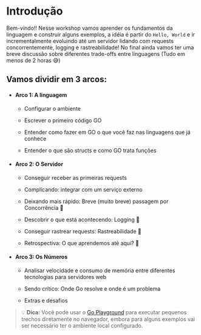 # Introdução

Bem-vindo!! Nesse workshop vamos aprender os fundamentos da linguagem e construir alguns exemplos, a idéia é partir do `Hello, World` e ir incrementalmente evoluindo até um servidor lidando com requests concorrentemente, logging e rastreabilidade! No final ainda vamos ter uma breve discussão sobre diferentes trade-offs entre linguagens (Tudo em menos de 2 horas 😅)

## Vamos dividir em 3 arcos:

- #### **Arco 1: A linguagem**
  - Configurar o ambiente

  - Escrever o primeiro código GO

  - Entender como fazer em GO o que você faz nas linguagens que já conhece

  - Entender o que são structs e como GO trata funções

- #### **Arco 2: O Servidor**
  - Conseguir receber as primeiras requests

  - Complicando: integrar com um serviço externo

  - Deixando mais rápido: Breve (muito breve) passagem por Concorrência 🚀

  - Descobrir o que está acontecendo: Logging 📄

  - Conseguir rastrear requests: Rastreabilidade 🔎

  - Retrospectiva: O que aprendemos até aqui? 🤔

- #### **Arco 3: Os Números**
  - Analisar velocidade e consumo de memória entre diferentes tecnologias para servidores web

  - Sendo crítico: Onde Go resolve e onde é um problema

  - Extras e desafios

> 💡 **Dica:** Você pode usar o [Go Playground](`https://go.dev/play/`) para executar pequenos trechos diretamente no navegador, embora para alguns exemplos vai ser necessário ter o ambiente local configurado.
